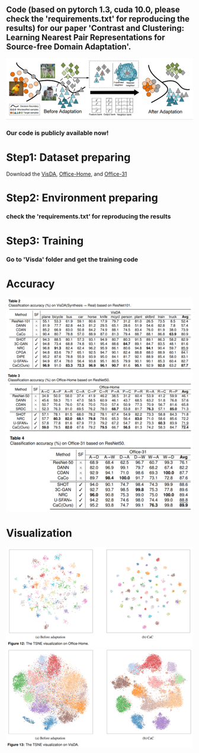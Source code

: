 ## Code (based on pytorch 1.3, cuda 10.0, please check the 'requirements.txt' for reproducing the results) for our paper 'Contrast and Clustering: Learning Nearest Pair Representations for Source-free Domain Adaptation'.
![image](https://github.com/yukilulu/CaC/blob/main/CaC.png)
### Our code is publicly available now!
# Step1: Dataset preparing
Download the [VisDA](http://ai.bu.edu/visda-2017/),
[Office-Home](https://www.hemanthdv.org/officeHomeDataset.html), and
[Office-31](https://github.com/jindongwang/transferlearning/blob/master/data/dataset.md#office-31)
# Step2: Environment preparing
### check the 'requirements.txt' for reproducing the results
# Step3: Training
### Go to 'Visda' folder and get the training code
# Accuracy
![image](https://github.com/yukilulu/CaC/blob/main/img/visda.png)
![image](https://github.com/yukilulu/CaC/blob/main/img/oh.png)
![image](https://github.com/yukilulu/CaC/blob/main/img/o31.png)
# Visualization
![image](https://github.com/yukilulu/CaC/blob/main/img/tsne-oh.png)
![image](https://github.com/yukilulu/CaC/blob/main/img/tsne-visda.png)
